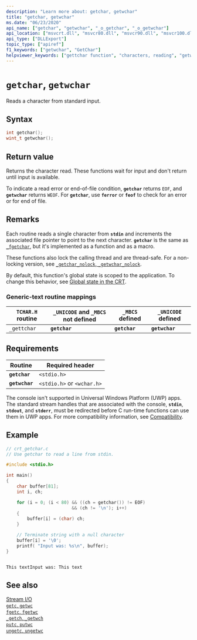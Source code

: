 ```yaml
---
description: "Learn more about: getchar, getwchar"
title: "getchar, getwchar"
ms.date: "06/23/2020"
api_name: ["getchar", "getwchar", "_o_getchar", "_o_getwchar"]
api_location: ["msvcrt.dll", "msvcr80.dll", "msvcr90.dll", "msvcr100.dll", "msvcr100_clr0400.dll", "msvcr110.dll", "msvcr110_clr0400.dll", "msvcr120.dll", "msvcr120_clr0400.dll", "ucrtbase.dll", "api-ms-win-crt-stdio-l1-1-0.dll"]
api_type: ["DLLExport"]
topic_type: ["apiref"]
f1_keywords: ["getwchar", "GetChar"]
helpviewer_keywords: ["gettchar function", "characters, reading", "getwchar function", "_gettchar function", "standard input, reading from"]
---
```

# `getchar`, `getwchar`

Reads a character from standard input.

## Syntax

```C
int getchar();
wint_t getwchar();
```

## Return value

Returns the character read. These functions wait for input and don't return until input is available.

To indicate a read error or end-of-file condition, **`getchar`** returns `EOF`, and **`getwchar`** returns `WEOF`. For **`getchar`**, use **`ferror`** or **`feof`** to check for an error or for end of file.

## Remarks

Each routine reads a single character from **`stdin`** and increments the associated file pointer to point to the next character. **`getchar`** is the same as [`_fgetchar`](fgetc-fgetwc.md), but it's implemented as a function and as a macro.

These functions also lock the calling thread and are thread-safe. For a non-locking version, see [`_getchar_nolock`, `_getwchar_nolock`](getchar-nolock-getwchar-nolock.md).

By default, this function's global state is scoped to the application. To change this behavior, see [Global state in the CRT](../global-state.md).

### Generic-text routine mappings

| `TCHAR.H` routine | `_UNICODE` and `_MBCS` not defined | `_MBCS` defined | `_UNICODE` defined |
|---|---|---|---|
| `_gettchar` | **`getchar`** | **`getchar`** | **`getwchar`** |

## Requirements

| Routine | Required header |
|---|---|
| **`getchar`** | `<stdio.h>` |
| **`getwchar`** | `<stdio.h>` or `<wchar.h>` |

The console isn't supported in Universal Windows Platform (UWP) apps. The standard stream handles that are associated with the console, **`stdin`**, **`stdout`**, and **`stderr`**, must be redirected before C run-time functions can use them in UWP apps. For more compatibility information, see [Compatibility](../compatibility.md).

## Example

```C
// crt_getchar.c
// Use getchar to read a line from stdin.

#include <stdio.h>

int main()
{
    char buffer[81];
    int i, ch;

    for (i = 0; (i < 80) && ((ch = getchar()) != EOF)
                         && (ch != '\n'); i++)
    {
        buffer[i] = (char) ch;
    }

    // Terminate string with a null character
    buffer[i] = '\0';
    printf( "Input was: %s\n", buffer);
}
```

```Output

This textInput was: This text
```

## See also

[Stream I/O](../stream-i-o.md)\
[`getc`, `getwc`](getc-getwc.md)\
[`fgetc`, `fgetwc`](fgetc-fgetwc.md)\
[`_getch`, `_getwch`](getch-getwch.md)\
[`putc`, `putwc`](putc-putwc.md)\
[`ungetc`, `ungetwc`](ungetc-ungetwc.md)
